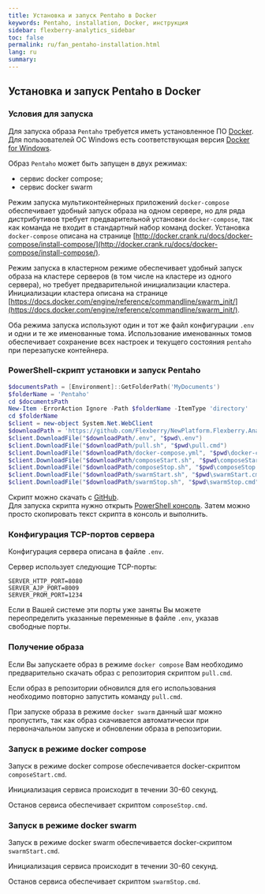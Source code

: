 ```yaml
---
title: Установка и запуск Pentaho в Docker
keywords: Pentaho, installation, Docker, инструкция
sidebar: flexberry-analytics_sidebar
toc: false
permalink: ru/fan_pentaho-installation.html
lang: ru
summary:
---
```


## Установка и запуск Pentaho в Docker

### Условия для запуска

Для запуска образа `Pentaho` требуется иметь установленное ПО [Docker](https://docs.docker.com). Для пользователей ОС Windows есть соответствующая версия [Docker for Windows](https://docs.docker.com/docker-for-windows/install/).

Образ `Pentaho` может быть запущен в двух режимах:
- сервис docker compose;
- сервис docker swarm

Режим запуска мультиконтейнерных приложений `docker-compose` обеспечивает удобный запуск образа на одном сервере, но для ряда дистрибутивов требует предварительной установки `docker-compose`,
так как команда  не входит в стандартный набор команд docker.
Установка `docker-compose` описана на странице [http://docker.crank.ru/docs/docker-compose/install-compose/](http://docker.crank.ru/docs/docker-compose/install-compose/).

Режим запуска в кластерном режиме обеспечивает удобный запуск образа на кластере серверов (в том числе на кластере из одного сервера), но требует предварительной инициализации кластера.
Инициализации кластера описана на странице [https://docs.docker.com/engine/reference/commandline/swarm_init/](https://docs.docker.com/engine/reference/commandline/swarm_init/).

Оба режима запуска используют один и тот же файл конфигурации `.env` и одни и те же именованные тома.
Использование именованных томов обеспечивает сохранение всех настроек и текущего состояния `pentaho` при перезапуске контейнера.

### PowerShell-скрипт установки и запуск Pentaho

```powershell
$documentsPath = [Environment]::GetFolderPath('MyDocuments')
$folderName = 'Pentaho'
cd $documentsPath
New-Item -ErrorAction Ignore -Path $folderName -ItemType 'directory'
cd $folderName
$client = new-object System.Net.WebClient
$downloadPath = 'https://github.com/Flexberry/NewPlatform.Flexberry.Analytics/tree/master/pentaho'
$client.DownloadFile("$downloadPath/.env", "$pwd\.env")
$client.DownloadFile("$downloadPath/pull.sh", "$pwd\pull.cmd")
$client.DownloadFile("$downloadPath/docker-compose.yml", "$pwd\docker-compose.yml")
$client.DownloadFile("$downloadPath/composeStart.sh", "$pwd\composeStart.cmd")
$client.DownloadFile("$downloadPath/composeStop.sh", "$pwd\composeStop.cmd")
$client.DownloadFile("$downloadPath/swarmStart.sh", "$pwd\swarmStart.cmd")
$client.DownloadFile("$downloadPath/swarmStop.sh", "$pwd\swarmStop.cmd")
```

Скрипт можно скачать с [GitHub](https://raw.githubusercontent.com/Flexberry/NewPlatform.Flexberry.Analytics/master/pentaho/getPentaho.ps1).  
Для запуска скрипта нужно открыть [PowerShell консоль](https://docs.microsoft.com/ru-ru/powershell/scripting/setup/starting-windows-powershell?view=powershell-6). Затем можно просто скопировать текст скрипта в консоль и выполнить.

### Конфигурация TCP-портов сервера

Конфигурация сервера описана в файле `.env`.

Сервер использует следующие TCP-порты:
```
SERVER_HTTP_PORT=8080
SERVER_AJP_PORT=8009
SERVER_PROM_PORT=1234
```

Если в Вашей системе эти порты уже заняты Вы можете переопределить указанные переменные в файле `.env`, указав свободные порты.

### Получение образа

Если Вы запускаете образ в режиме `docker compose` Вам необходимо предварительно скачать образ с репозитория скриптом `pull.cmd`.

Если образ в репозитории обновился для его использования необходимо повторно запустить команду `pull.cmd`.

При запуске образа в режиме `docker swarm` данный шаг можно пропустить, так как образ скачивается автоматически при первоначальном запуске и
обновлении образа в репозитории.

### Запуск в режиме docker compose

 Запуск в режиме docker compose обеспечивается docker-скриптом `composeStart.cmd`.

 Инициализация сервиса происходит в течении 30-60 секунд.

 Останов сервиса обеспечивает скриптом `composeStop.cmd`.

### Запуск в режиме docker swarm

 Запуск в режиме docker swarm обеспечивается docker-скриптом `swarmStart.cmd`.

 Инициализация сервиса происходит в течении 30-60 секунд.

 Останов сервиса обеспечивает скриптом `swarmStop.cmd`.
